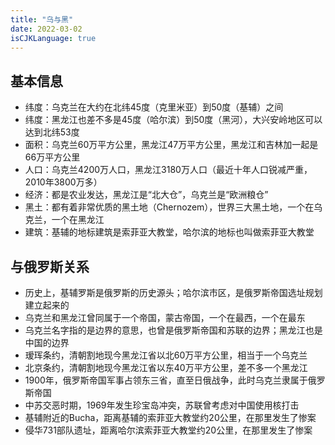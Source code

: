 ```yaml
---
title: "乌与黑"
date: 2022-03-02
isCJKLanguage: true
---
```


## 基本信息

- 纬度：乌克兰在大约在北纬45度（克里米亚）到50度（基辅）之间
- 纬度：黑龙江也差不多是45度（哈尔滨）到50度（黑河），大兴安岭地区可以达到北纬53度
- 面积：乌克兰60万平方公里，黑龙江47万平方公里，黑龙江和吉林加一起是66万平方公里
- 人口：乌克兰4200万人口，黑龙江3180万人口（最近十年人口锐减严重，2010年3800万多）
- 经济：都是农业发达，黑龙江是“北大仓”，乌克兰是“欧洲粮仓”
- 黑土：都有着非常优质的黑土地（Chernozem），世界三大黑土地，一个在乌克兰，一个在黑龙江
- 建筑：基辅的地标建筑是索菲亚大教堂，哈尔滨的地标也叫做索菲亚大教堂

## 与俄罗斯关系

- 历史上，基辅罗斯是俄罗斯的历史源头；哈尔滨市区，是俄罗斯帝国选址规划建立起来的
- 乌克兰和黑龙江曾同属于一个帝国，蒙古帝国，一个在最西，一个在最东
- 乌克兰名字指的是边界的意思，也曾是俄罗斯帝国和苏联的边界；黑龙江也是中国的边界
- 瑷珲条约，清朝割地现今黑龙江省以北60万平方公里，相当于一个乌克兰
- 北京条约，清朝割地现今黑龙江省以东40万平方公里，差不多一个黑龙江
- 1900年，俄罗斯帝国军事占领东三省，直至日俄战争，此时乌克兰隶属于俄罗斯帝国
- 中苏交恶时期，1969年发生珍宝岛冲突，苏联曾考虑对中国使用核打击
- 基辅附近的Bucha，距离基辅的索菲亚大教堂约20公里，在那里发生了惨案
- 侵华731部队遗址，距离哈尔滨索菲亚大教堂约20公里，在那里发生了惨案